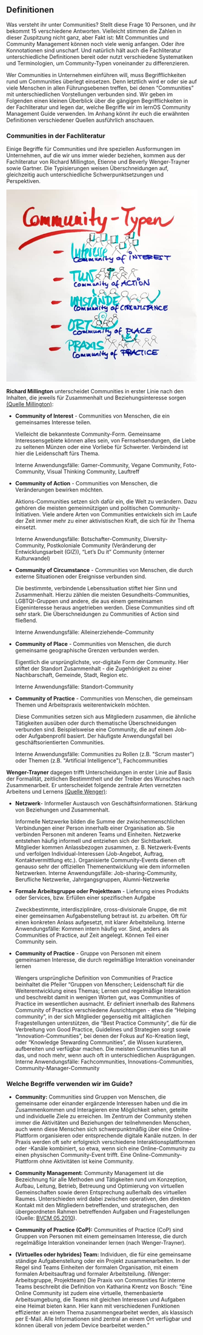 ## Definitionen

Was versteht ihr unter Communities? Stellt diese Frage 10 Personen, und
ihr bekommt 15 verschiedene Antworten. Vielleicht stimmen die Zahlen in
dieser Zuspitzung nicht ganz, aber Fakt ist: Mit Communities und
Community Management können noch viele wenig anfangen. Oder ihre
Konnotationen sind unscharf. Und natürlich hält auch die Fachliteratur
unterschiedliche Definitionen bereit oder nutzt verschiedene
Systematiken und Terminologien, um Community-Typen voneinander zu
differenzieren.

Wer Communities in Unternehmen einführen will, muss Begrifflichkeiten
rund um Communities überlegt einsetzen. Denn letztlich wird er oder sie
auf viele Menschen in allen Führungsebenen treffen, bei denen
“Communities” mit unterschiedlichen Vorstellungen verbunden sind. Wir
geben im Folgenden einen kleinen Überblick über die gängigen
Begrifflichkeiten in der Fachliteratur und legen dar, welche Begriffe
wir im lernOS Community Management Guide verwenden. Im Anhang könnt ihr
euch die erwähnten Definitionen verschiedener Quellen ausführlich
anschauen.

### Communities in der Fachliteratur

Einige Begriffe für Communities und ihre speziellen Ausformungen im
Unternehmen, auf die wir uns immer wieder beziehen, kommen aus der
Fachliteratur von Richard Millington, Etienne und Beverly Wenger-Trayner
sowie Gartner. Die Typisierungen weisen Überschneidungen auf,
gleichzeitig auch unterschiedliche Schwerpunktsetzungen und
Perspektiven.

![](images/Community_Typen.png)

**Richard Millington** unterscheidet Communities in erster Linie nach den
Inhalten, die jeweils für Zusammenhalt und Beziehungsinteresse sorgen [(Quelle Millington)](https://stangarfield.medium.com/types-of-communities-enterprise-social-network-groups-a-trail-that-collects-77df73ec2c8f):

+ **Community of Interest** - Communities von Menschen, die ein gemeinsames Interesse teilen.
  
    Vielleicht die bekannteste Community-Form. Gemeinsame Interessensgebiete können alles sein, von Fernsehsendungen, die Liebe zu seltenen Münzen oder eine Vorliebe für Schwerter. Verbindend ist hier die Leidenschaft fürs Thema.
  
    Interne Anwendungsfälle: Gamer-Community, Vegane Community, Foto-Community, Visual Thinking Community, Lauftreff

+ **Community of Action** - Communities von Menschen, die Veränderungen bewirken möchten.
  
    Aktions-Communities setzen sich dafür ein, die Welt zu verändern. Dazu gehören die meisten gemeinnützigen und politischen Community-Initiativen. Viele andere Arten von Communities entwickeln sich im Laufe der Zeit immer mehr zu einer aktivistischen Kraft, die sich für ihr Thema einsetzt.
  
    Interne Anwendungsfälle: Botschafter-Community, Diversity-Community, Postkoloniale Community (Veränderung der Entwicklungsarbeit (GIZ)), “Let’s Du it” Community (interner Kulturwandel)

+ **Community of Circumstance** - Communities von Menschen, die durch externe Situationen oder Ereignisse verbunden sind.
  
    Die bestimmte, verbindende Lebenssituation stiftet hier Sinn und Zusammenhalt. Hierzu zählen die meisten Gesundheits-Communities, LGBTQI-Gruppen und andere, die aus einem gemeinsamen Eigeninteresse heraus angetrieben werden. Diese Communities sind oft sehr stark. Die Überschneidungen zu Communities of Action sind fließend.
  
    Interne Anwendungsfälle: Alleinerziehende-Community

+ **Community of Place** - Communities von Menschen, die durch gemeinsame geographische Grenzen verbunden werden.
  
    Eigentlich die ursprünglichste, vor-digitale Form der Community. Hier stiftet der Standort Zusammenhalt - die Zugehörigkeit zu einer Nachbarschaft, Gemeinde, Stadt, Region etc.
  
    Interne Anwendungsfälle: Standort-Community

+ **Community of Practice** - Communities von Menschen, die gemeinsam Themen und Arbeitspraxis weiterentwickeln möchten.
  
    Diese Communities setzen sich aus Mitgliedern zusammen, die ähnliche Tätigkeiten ausüben oder durch thematische Überschneidungen verbunden sind. Beispielsweise eine Community, die auf einem Job- oder Aufgabenprofil basiert. Der häufigste Anwendungsfall bei geschäftsorientierten Communities.
  
    Interne Anwendungsfälle: Communities zu Rollen (z.B. "Scrum master") oder Themen (z.B. "Artificial Intelligence"), Fachcommunities

**Wenger-Trayner** dagegen trifft Unterscheidungen in erster Linie auf Basis
der Formalität, zeitlichen Bestimmtheit und der Treiber des Wunsches
nach Zusammenarbeit. Er unterscheidet folgende zentrale Arten vernetzten
Arbeitens und Lernens [(Quelle Wenger)](https://socialnow.org/teams-communities-networks-core/):

+ **Netzwerk**- Informeller Austausch von Geschäftsinformationen. Stärkung von Beziehungen und Zusammenhalt.
  
    Informelle Netzwerke bilden die Summe der zwischenmenschlichen Verbindungen einer Person innerhalb einer Organisation ab. Sie verbinden Personen mit anderen Teams und Einheiten. Netzwerke entstehen häufig informell und entziehen sich der Sichtbarkeit. Mitglieder kommen Anlassbezogen zusammen, z. B. Netzwerk-Events und verfolgen Individual-Interessen (Job-Angebot, Auftrag, Kontaktvermittlung etc.). Organisierte Community-Events dienen oft genauso sehr der offiziellen Themenentwicklung wie dem informellen Netzwerken.
    Interne Anwendungsfälle: Job-sharing-Community, Berufliche Netzwerke, Jahrgangsgruppen, Alumni-Netzwerke
- **Formale Arbeitsgruppe oder Projektteam** - Lieferung eines Produkts oder Services, bzw. Erfüllen einer spezifischen Aufgabe
  
    Zweckbestimmte, interdisziplinäre, cross-divisionale Gruppe, die mit einer gemeinsamen Aufgabenstellung betraut ist. zu arbeiten. Oft für einen konkreten Anlass aufgesetzt, mit klarer Arbeitsteilung.
    Interne Anwendungsfälle: Kommen intern häufig vor. Sind, anders als Communities of Practice, auf Zeit angelegt. Können Teil einer Community sein.

- **Community of Practice** - Gruppe von Personen mit einem gemeinsamen Interesse, die durch regelmäßige Interaktion voneinander lernen
  
    Wengers ursprüngliche Definition von Communities of Practice beinhaltet die Pfeiler “Gruppen von Menschen; Leidenschaft für die Weiterentwicklung eines Themas; Lernen und regelmäßige Interaktion und beschreibt damit in wenigen Worten gut, was Communities of Practice im wesentlichen ausmacht. Er definiert innerhalb des Rahmens Community of Practice verschiedene Ausrichtungen - etwa die “Helping community”, in der sich Mitglieder gegenseitig mit alltäglichen Fragestellungen unterstützen, die “Best Practice Community”, die für die Verbreitung von Good Practice, Guidelines und Strategien sorgt sowie “Innovation-Communities”, bei denen der Fokus auf Ko-Kreation liegt, oder “Knowledge Stewarding Communities”, die Wissen kuratieren, aufbereiten und verfügbar machen. Die meisten Communities tun all das, und noch mehr, wenn auch oft in unterschiedlichen Ausprägungen.
    Interne Anwendungsfälle: Fachcommunities, Innovations-Communities, Community-Manager-Community

### Welche Begriffe verwenden wir im Guide?

- **Community:** Communities sind Gruppen von Menschen, die gemeinsame
  oder einander ergänzende Interessen haben und die im Zusammenkommen
  und Interagieren eine Möglichkeit sehen, geteilte und individuelle
  Ziele zu erreichen. Im Zentrum der Community stehen immer die
  Aktivitäten und Beziehungen der teilnehmenden Menschen, auch wenn
  diese Menschen sich schwerpunktmäßig über eine Online-Plattform
  organisieren oder entsprechende digitale Kanäle nutzen. In der
  Praxis werden oft sehr erfolgreich verschiedene
  Interaktionsplattformen oder -Kanäle kombiniert, so etwa, wenn sich
  eine Online-Community zu einen physischen Community-Event trifft.
  Eine Online-Community-Plattform ohne Aktivitäten ist keine
  Community.

- **Community Management:** Community Management ist die Bezeichnung
  für alle Methoden und Tätigkeiten rund um Konzeption, Aufbau,
  Leitung, Betrieb, Betreuung und Optimierung von virtuellen
  Gemeinschaften sowie deren Entsprechung außerhalb des virtuellen
  Raumes. Unterschieden wird dabei zwischen operativen, den direkten
  Kontakt mit den Mitgliedern betreffenden, und strategischen, den
  übergeordneten Rahmen betreffenden Aufgaben und Fragestellungen
  (Quelle: [BVCM 05.2010](https://www.bvcm.org/2010/05/veroffentlichung-der-offiziellen-definition-community-management/)).

- **Community of Practice (CoP):** Communities of Practice (CoP) sind
  Gruppen von Personen mit einem gemeinsamen Interesse, die durch
  regelmäßige Interaktion voneinander lernen (nach Wenger-Trayner).

- **(Virtuelles oder hybrides) Team:** Individuen, die für eine
  gemeinsame ständige Aufgabenstellung oder ein Projekt
  zusammenarbeiten. In der Regel sind Teams Einheiten der formalen
  Organisation, mit einem formalen Arbeitsauftrag und formaler
  Arbeitsteilung. (Wenger: Arbeitsgruppe, Projektteam) Die Praxis von
  Communities für interne Teams beschreibt die Definition von
  Katharina Krentz von Bosch: “Eine Online Community ist zudem eine
  virtuelle, themenbasierte Arbeitsumgebung, die Teams mit gleichen
  Interessen und Aufgaben eine Heimat bieten kann. Hier kann mit
  verschiedenen Funktionen effizienter an einem Thema
  zusammengearbeitet werden, als klassisch per E-Mail. Alle
  Informationen sind zentral an einem Ort verfügbar und können überall
  von jedem Device bearbeitet werden.”
